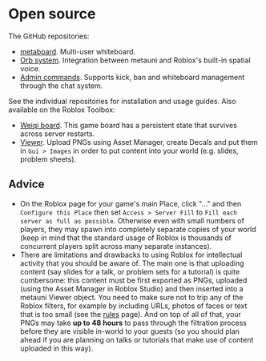# Open source

The GitHub repositories:

* [metaboard](https://github.com/metauni/metaboard). Multi-user whiteboard.
* [Orb system](https://github.com/metauni/orb). Integration between metauni and Roblox's built-in spatial voice.
* [Admin commands](https://github.com/metauni/admin). Supports kick, ban and whiteboard management through the chat system.

See the individual repositories for installation and usage guides. Also available on the Roblox Toolbox:

* [Weiqi board](https://www.roblox.com/library/6366028251/metauni-Weiqi-Go-board). This game board has a persistent state that survives across server restarts.
* [Viewer](https://www.roblox.com/library/6377010705/metauni-Viewer). Upload PNGs using Asset Manager, create Decals and put them in `Gui > Images` in order to put content into your world (e.g. slides, problem sheets).

## Advice

* On the Roblox page for your game's main Place, click "..." and then `Configure this Place` then set `Access > Server Fill` to `Fill each server as full as possible`. Otherwise even with small numbers of players, they may spawn into completely separate copies of your world (keep in mind that the standard usage of Roblox is thousands of concurrent players split across many separate instances).
* There are limitations and drawbacks to using Roblox for intellectual activity that you should be aware of. The main one is that uploading content (say slides for a talk, or problem sets for a tutorial) is quite cumbersome: this content must be first exported as PNGs, uploaded (using the Asset Manager in Roblox Studio) and then inserted into a metauni Viewer object. You need to make sure not to trip any of the Roblox filters, for example by including URLs, photos of faces or text that is too small (see the [rules](https://metauni.org/posts/rules/rules) page). And on top of all of that, your PNGs may take **up to 48 hours** to pass through the filtration process before they are visible in-world to your guests (so you should plan ahead if you are planning on talks or tutorials that make use of content uploaded in this way).
